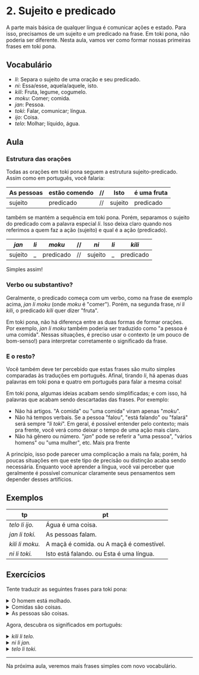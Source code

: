 # 2. Sujeito e predicado

A parte mais básica de qualquer língua é comunicar ações e estado. Para isso, precisamos de um sujeito e um predicado na frase. Em toki pona, não poderia ser diferente. Nesta aula, vamos ver como formar nossas primeiras frases em toki pona.

## Vocabulário

- _li_: Separa o sujeito de uma oração e seu predicado.
- _ni_: Essa/esse, aquela/aquele, isto.
- _kili_: Fruta, legume, cogumelo.
- _moku_: Comer; comida.
- _jan_: Pessoa.
- _toki_: Falar, comunicar; língua.
- _ijo_: Coisa.
- _telo_: Molhar; líquido, água.

## Aula

### Estrutura das orações

Todas as orações em toki pona seguem a estrutura sujeito-predicado. Assim como em português, você falaria:

As pessoas | estão comendo | // | Isto | é uma fruta
-|-|-|-|-
sujeito | predicado | // | sujeito | predicado

também se mantém a sequência em toki pona. Porém, separamos o sujeito do predicado com a palavra especial _li_. Isso deixa claro quando nos referimos a quem faz a ação (sujeito) e qual é a ação (predicado).

_jan_ | _li_ | _moku_ | // | _ni_ | _li_ | _kili_
-|-|-|-|-|-|-
sujeito | \_ | predicado | // | sujeito | \_ | predicado

Simples assim!

### Verbo ou substantivo?

Geralmente, o predicado começa com um verbo, como na frase de exemplo acima, _jan li moku_ (onde _moku_ é "comer"). Porém, na segunda frase, _ni li kili_, o predicado _kili_ quer dizer "fruta".

Em toki pona, não há diferença entre as duas formas de formar orações. Por exemplo, _jan li moku_ também poderia ser traduzido como "a pessoa é uma comida". Nessas situações, é preciso usar o contexto (e um pouco de bom-senso!) para interpretar corretamente o significado da frase.

### E o resto?

Você também deve ter percebido que estas frases são muito simples comparadas às traduções em português. Afinal, tirando _li_, há apenas duas palavras em toki pona e quatro em português para falar a mesma coisa!

Em toki pona, algumas ideias acabam sendo simplificadas; e com isso, há palavras que acabam sendo descartadas das frases. Por exemplo:

- Não há artigos. "A comida" ou "uma comida" viram apenas "_moku_".
- Não há tempos verbais. Se a pessoa "falou", "está falando" ou "falará" será sempre "_li toki_". Em geral, é possível entender pelo contexto; mais pra frente, você verá como deixar o tempo de uma ação mais claro.
- Não há gênero ou número. "_jan_" pode se referir a "uma pessoa", "vários homens" ou "uma mulher", etc. Mais pra frente

A princípio, isso pode parecer uma complicação a mais na fala; porém, há poucas situações em que este tipo de precisão ou distinção acaba sendo necessária. Enquanto você aprender a língua, você vai perceber que geralmente é possível comunicar claramente seus pensamentos sem depender desses artifícios.

## Exemplos

tp | pt
-|-
_telo li ijo._ | Água é uma coisa.
_jan li toki._ | As pessoas falam.
_kili li moku._ | A maçã é comida. ou A maçã é comestível.
_ni li toki._ | Isto está falando. ou Esta é uma língua.

## Exercícios

Tente traduzir as seguintes frases para toki pona:

<p>
<details><summary>O homem está molhado.</summary><p><em>jan li telo.</em></p></details>
<details><summary>Comidas são coisas.</summary><p><em>moku li ijo.</em></p></details>
<details><summary>As pessoas são coisas.</summary><p><em>jan li ijo.</em></p></details>
</p>

Agora, descubra os significados em português:

<p>
<details><summary><em>kili li telo.</em></summary><p>A fruta está molhada. ou A fruta molha.</p></details>
<details><summary><em>ni li jan.</em></summary><p>Esta é a pessoa.</p></details>
<details><summary><em>telo li toki.</em></summary><p>A água fala. ou A água se comunica.</p></details>
</p>

---

Na próxima aula, veremos mais frases simples com novo vocabulário.
